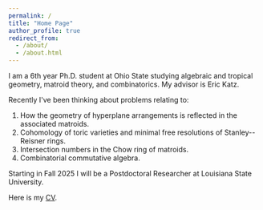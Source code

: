 ```yaml
---
permalink: /
title: "Home Page"
author_profile: true
redirect_from: 
  - /about/
  - /about.html
---
```


I am a 6th year Ph.D. student at Ohio State studying algebraic and tropical geometry, matroid theory, and combinatorics. My advisor is Eric Katz.

Recently I've been thinking about problems relating to:
1. How the geometry of hyperplane arrangements is reflected in the associated matroids.
2. Cohomology of toric varieties and minimal free resolutions of Stanley--Reisner rings.
3. Intersection numbers in the Chow ring of matroids.
4. Combinatorial commutative algebra.

Starting in Fall 2025 I will be a Postdoctoral Researcher at Louisiana State University.

Here is my [CV](https://bindercommakyle.github.io/files/cv.pdf).

